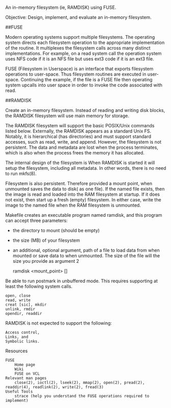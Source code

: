 An in-memory filesystem (ie, RAMDISK) using FUSE.

Objective: Design, implement, and evaluate an in-memory filesystem.

##FUSE

Modern operating systems support multiple filesystems. The operating system directs each filesystem operation to the appropriate implementation of the routine. It multiplexes the filesystem calls across many distinct implementations. For example, on a read system call the operation system uses NFS code if it is an NFS file but uses ext3 code if it is an ext3 file.

FUSE (Filesystem in Userspace) is an interface that exports filesystem operations to user-space. Thus filesystem routines are executed in user-space. Continuing the example, if the file is a FUSE file then operating system upcalls into user space in order to invoke the code associated with read.

##RAMDISK

Create an in-memory filesystem. Instead of reading and writing disk blocks, the RAMDISK filesystem will use main memory for storage. 

The RAMDISK filesystem will support the basic POSIX/Unix commands listed below. Externally, the RAMDISK appears as a standard Unix FS. Notably, it is hierarchical (has directories) and must support standard accesses, such as read, write, and append. However, the filesystem is not persistent. The data and metadata are lost when the process terminates, which is also when the process frees the memory it has allocated.

The internal design of the filesystem is When RAMDISK is started it will setup the filesystem, including all metadata. In other words, there is no need to run mkfs(8).

Filesystem is also persistent. Therefore provided a mount point, when unmounted saves the data to disk( as one file). If the named file exists, then the image is read and loaded into the RAM filesystem at startup. If it does not exist, then start up a fresh (empty) filesystem. In either case, write the image to the named file when the RAM filesystem is unmounted.

Makefile creates an executable program named ramdisk, and this program can accept three parameters: 
- the directory to mount (should be empty) 
- the size (MB) of your filesystem 
- an additional, optional argument, path of a file to load data from when mounted or save data to when unmounted. The size of the file will the size you provide as argument 2

    ramdisk <mount_point> <size> [<filename>] 

Be able to run postmark in unbuffered mode. This requires supporting at least the following system calls.

    open, close
    read, write
    creat [sic], mkdir
    unlink, rmdir
    opendir, readdir 

RAMDISK is not expected to support the following:

    Access control,
    Links, and
    Symbolic links.

Resources

    FUSE
        Home page
        Wiki
        FUSE on VCL 
    Relevant man pages
        close(2), ioctl(2), lseek(2), mmap(2), open(2), pread(2), readdir(4), readlink(2), write(2), fread(3) 
    Useful Tools
        strace (help you understand the FUSE operations required to implement) 

